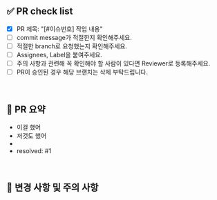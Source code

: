 ## ✅ PR check list

<!--
하나씩 확인 후 체크박스에 표시해주세요.
-->

- [x] PR 제목: "[#이슈번호] 작업 내용" 
- [ ] commit message가 적절한지 확인해주세요.
- [ ] 적절한 branch로 요청했는지 확인해주세요.
- [ ] Assignees, Label을 붙여주세요.
- [ ] 주의 사항과 관련해 꼭 확인해야 할 사람이 있다면 Reviewer로 등록해주세요.
- [ ] PR이 승인된 경우 해당 브랜치는 삭제 부탁드립니다.

<br/>

## 📝 PR 요약

<!--
해당 pr에서 작업한 내역을 적어주세요.
-->

- 이걸 했어
- 저것도 했어
-
- resolved: #1 <!--(해당 Issue Number) 무슨 이슈에 대한 작업인지 명시합니다. 해당 이슈를 이곳에 적으면 pr merge 이후 해당 이슈는 자동으로 close 됩니다. -->

<br/>

## 📌 변경 사항 및 주의 사항

<!--
변경사항 및 주의 사항이 있다면 적어주세요.
주의 사항과 관련해 꼭 확인해야 할 사람이 있다면 리뷰어로 등록해주세요. (다른 사람이 작성한 코드 수정 등)
코드 리뷰 시 더 꼼꼼하게 확인 받고 싶은 부분이 있다면 적어주세요.
-->

<br/>